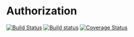 # Authorization
[![Build Status](https://travis-ci.org/klapuch/Authorization.svg?branch=master)](https://travis-ci.org/klapuch/Authorization) [![Build status](https://ci.appveyor.com/api/projects/status/c5hakjnlx21o75yt?svg=true)](https://ci.appveyor.com/project/facedown/authorization) [![Coverage Status](https://coveralls.io/repos/github/klapuch/Authorization/badge.svg?branch=master)](https://coveralls.io/github/klapuch/Authorization?branch=master)

